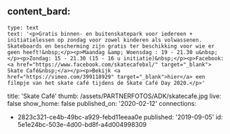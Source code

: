 content_bard:
  -
    type: text
    text: '<p>Gratis binnen- en buitenskatepark voor iedereen + initiatielessen op zondag voor zowel kinderen als volwassenen. Skateboards en bescherming zijn gratis ter beschikking voor wie er geen heeft!&nbsp;</p><p>Maandag &amp; Woensdag : 19 - 21.30 u&nbsp;</p><p>Zondag: 15 - 21.30 (15 - 16 u initiatie)&nbsp;</p><p>Facebook:<a href="https://www.facebook.com/skatecafebxl/" target="_blank"> Skate Café&nbsp;</a></p><p>Bekijk <a href="https://vimeo.com/399118929" target="_blank">hier</a> een filmpje van het skate café tijdens de Skate Café Day 2020.</p>'
title: 'Skate Café'
thumb: /assets/PARTNERFOTOS/ADK/skatecafe.jpg
live: false
show_home: false
published_on: '2020-02-12'
connections:
  - 2823c321-ce4b-49bc-a929-febd11eeaa0e
published: '2019-09-05'
id: 5e1e24bc-503e-4d00-bd8f-a4d004998309

